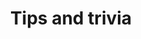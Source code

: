 ---
layout: series
title: Tips and trivia
description:
banner_path: /images/banners/banner7.jpg
featured-category: true
_comments:
  featured-category: Do you want this category to appear on the front page?
---